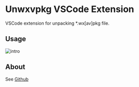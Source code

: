 # Unwxvpkg VSCode Extension

VSCode extension for unpacking *.wx[av]pkg file.

## Usage
![intro](https://store-g1.seewo.com/wxvpkg/intro.gif)

## About

See [Github](https://github.com/liugangtaotie/unwxvpkgPlugin.git)
